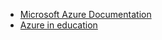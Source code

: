 * [Microsoft Azure Documentation](https://docs.microsoft.com/en-us/azure/)
* [Azure in education](https://azure.microsoft.com/en-us/community/education/)
